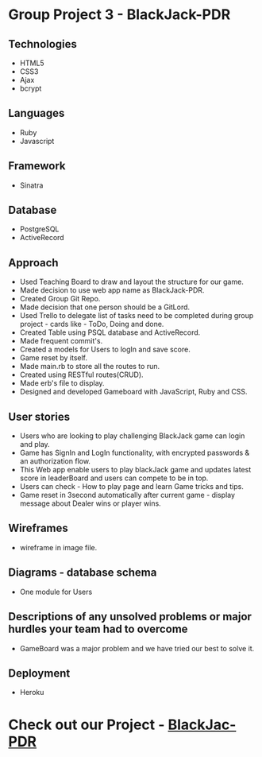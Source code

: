 # Group Project 3 - BlackJack-PDR

## Technologies 
- HTML5
- CSS3
- Ajax
- bcrypt
## Languages 
- Ruby
- Javascript
## Framework 
- Sinatra
## Database 
- PostgreSQL
- ActiveRecord

## Approach 

- Used Teaching Board to draw and layout the structure for our game.
- Made decision to use web app name as BlackJack-PDR.
- Created Group Git Repo.
- Made decision that one person should be a GitLord.
- Used Trello to delegate list of tasks need to be completed during group project - cards like - ToDo, Doing and done.
- Created Table using PSQL database and ActiveRecord.
- Made frequent commit's.
- Created a models for Users to logIn and save score.
- Game reset by itself.
- Made main.rb to store all the routes to run.
- Created using RESTful routes(CRUD).
- Made erb's file to display.
- Designed and developed Gameboard with JavaScript, Ruby and CSS.

## User stories

- Users who are looking to play challenging BlackJack game can login and play.
- Game has SignIn and LogIn functionality, with encrypted passwords & an authorization flow.
- This Web app enable users to play blackJack game and updates latest score in leaderBoard and users can compete to be in top.
- Users can check - How to play page and learn Game tricks and tips.
- Game reset in 3second automatically after current game - display message about Dealer wins or player wins.


## Wireframes 

- wireframe in image file.

## Diagrams - database schema
- One module for Users

## Descriptions of any unsolved problems or major hurdles your team had to overcome

- GameBoard was a major problem and we have tried our best to solve it.

## Deployment 
- Heroku

# Check out our Project - [BlackJac-PDR](https://blackjack-pdr.herokuapp.com/)